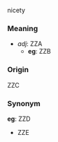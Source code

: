 nicety
### Meaning
+ _adj_: ZZA
    + __eg__: ZZB

### Origin

ZZC

### Synonym

__eg__: ZZD

+ ZZE


